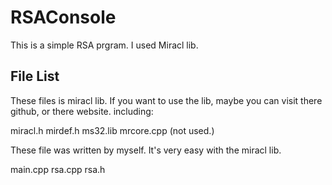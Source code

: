 RSAConsole
==========

This is a simple RSA prgram.
I used Miracl lib.

<h2>File List</h2>

These files is miracl lib. If you want to use the lib, maybe you can visit there github, or there website.
including:

miracl.h
mirdef.h
ms32.lib
mrcore.cpp (not used.)


These file was written by myself. It's very easy with the miracl lib.

main.cpp
rsa.cpp
rsa.h
